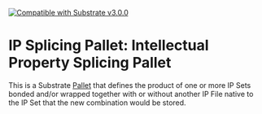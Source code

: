 [![Compatible with Substrate v3.0.0](https://img.shields.io/badge/Substrate-v3.0.0-E6007A)](https://github.com/paritytech/substrate/releases/tag/v3.0.0)

# IP Splicing Pallet: Intellectual Property Splicing Pallet

This is a Substrate [Pallet](https://substrate.dev/docs/en/knowledgebase/runtime/pallets) that defines the product of one or more IP Sets bonded and/or wrapped together with or without another IP File native to the IP Set that the new combination would be stored.